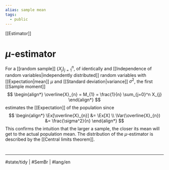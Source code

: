```yaml
---
alias: sample mean
tags:
  - public
---
```

[[Estimator]]
# $\mu$-estimator
For a [[random sample]] $\{ X_{j} \}_{j=1}^n$, of identically and [[Independence of random variables|independently distributed]] random variables with [[Expectation|mean]] $\mu$ and [[Standard deviation|variance]] $\sigma^2$, the first [[Sample moment]]
$$
\begin{align*}
\overline{X}_{n} = M_{1} = \frac{1}{n} \sum_{j=0}^n X_{j}
\end{align*}
$$
estimates the [[Expectation]] of the population since
$$
\begin{align*}
\Ex[\overline{X}_{n}] &= \Ex[X] \\ 
\Var(\overline{X}_{n}) &= \frac{\sigma^2}{n}
\end{align*}
$$
This confirms the intuition that the larger a sample,
the closer its mean will get to the actual population mean.
The distribution of the $\mu$-estimator is described by the [[Central limits theorem]].

#
---
#state/tidy | #SemBr | #lang/en